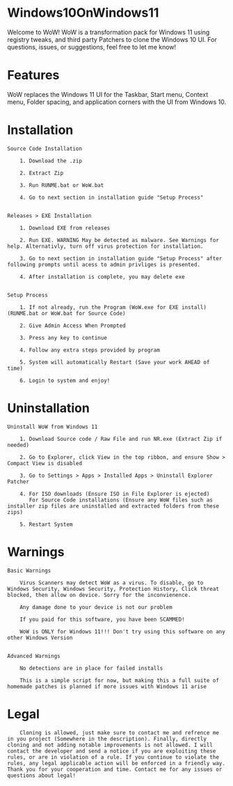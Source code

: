 # Windows10OnWindows11
 Welcome to WoW! WoW is a transformation pack for Windows 11 using registry tweaks, and third party Patchers to clone the Windows 10 UI. For questions, issues, or suggestions, feel free to let me know!


# Features
WoW replaces the Windows 11 UI for the Taskbar, Start menu, Context menu, Folder spacing, and application corners with the UI from Windows 10.

# Installation

    Source Code Installation

        1. Download the .zip

        2. Extract Zip

        3. Run RUNME.bat or WoW.bat

        4. Go to next section in installation guide "Setup Process"


    Releases > EXE Installation

        1. Download EXE from releases

        2. Run EXE. WARNING May be detected as malware. See Warnings for help. Alternativly, turn off virus protection for installation.

        3. Go to next section in installation guide "Setup Process" after following prompts until acess to admin privliges is presented.

        4. After installation is complete, you may delete exe


    Setup Process

        1. If not already, run the Program (WoW.exe for EXE install) (RUNME.bat or WoW.bat for Source Code)

        2. Give Admin Access When Prompted

        3. Press any key to continue

        4. Follow any extra steps provided by program

        5. System will automatically Restart (Save your work AHEAD of time)

        6. Login to system and enjoy!




# Uninstallation

    Uninstall WoW from Windows 11

        1. Download Source code / Raw File and run NR.exe (Extract Zip if needed)

        2. Go to Explorer, click View in the top ribbon, and ensure Show > Compact View is disabled

        3. Go to Settings > Apps > Installed Apps > Uninstall Explorer Patcher

        4. For ISO downloads (Ensure ISO in File Explorer is ejected) 
           For Source Code installations (Ensure any WoW files such as installer zip files are uninstalled and extracted folders from these zips) 
        
        5. Restart System




# Warnings
    
    Basic Warnings

        Virus Scanners may detect WoW as a virus. To disable, go to Windows Security, Windows Security, Protection History, Click threat blocked, then allow on device. Sorry for the inconvienence.

        Any damage done to your device is not our problem

        If you paid for this software, you have been SCAMMED!

        WoW is ONLY for Windows 11!!! Don't try using this software on any other Windows Version


    Advanced Warnings

        No detections are in place for failed installs

        This is a simple script for now, but making this a full suite of homemade patches is planned if more issues with Windows 11 arise
    

#    Legal

        Cloning is allowed, just make sure to contact me and refrence me in you project (Somewhere in the description). Finally, directly cloning and not adding notable improvements is not allowed. I will contact the developer and send a notice if you are exploiting these rules, or are in violation of a rule. If you continue to violate the rules, any legal applicable action will be enforced in a friendly way. Thank you for your cooperation and time. Contact me for any issues or questions about legal!
    
